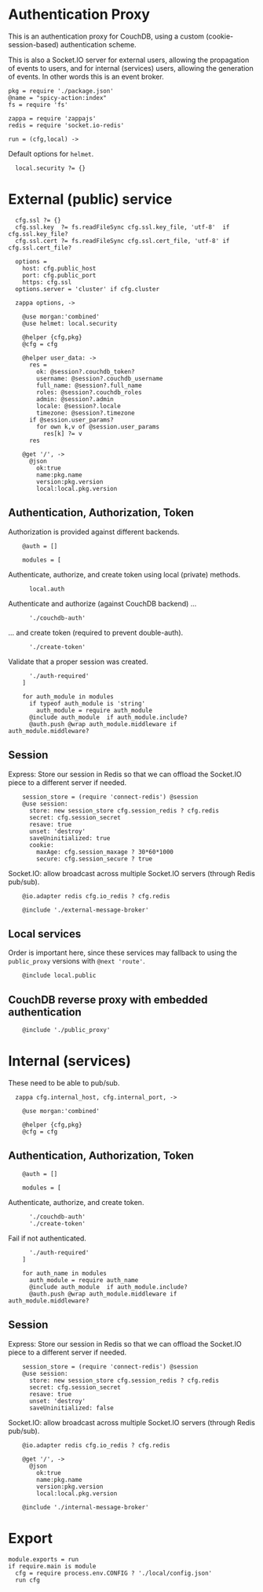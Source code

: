 Authentication Proxy
====================

This is an authentication proxy for CouchDB, using a custom (cookie-session-based) authentication scheme.

This is also a Socket.IO server for external users, allowing the propagation of events to users, and for internal (services) users, allowing the generation of events. In other words this is an event broker.

    pkg = require './package.json'
    @name = "spicy-action:index"
    fs = require 'fs'

    zappa = require 'zappajs'
    redis = require 'socket.io-redis'

    run = (cfg,local) ->

Default options for `helmet`.

      local.security ?= {}

External (public) service
=========================

      cfg.ssl ?= {}
      cfg.ssl.key  ?= fs.readFileSync cfg.ssl.key_file, 'utf-8'  if cfg.ssl.key_file?
      cfg.ssl.cert ?= fs.readFileSync cfg.ssl.cert_file, 'utf-8' if cfg.ssl.cert_file?

      options =
        host: cfg.public_host
        port: cfg.public_port
        https: cfg.ssl
      options.server = 'cluster' if cfg.cluster

      zappa options, ->

        @use morgan:'combined'
        @use helmet: local.security

        @helper {cfg,pkg}
        @cfg = cfg

        @helper user_data: ->
          res =
            ok: @session?.couchdb_token?
            username: @session?.couchdb_username
            full_name: @session?.full_name
            roles: @session?.couchdb_roles
            admin: @session?.admin
            locale: @session?.locale
            timezone: @session?.timezone
          if @session.user_params?
            for own k,v of @session.user_params
              res[k] ?= v
          res

        @get '/', ->
          @json
            ok:true
            name:pkg.name
            version:pkg.version
            local:local.pkg.version

Authentication, Authorization, Token
------------------------------------

Authorization is provided against different backends.

        @auth = []

        modules = [

Authenticate, authorize, and create token using local (private) methods.

          local.auth

Authenticate and authorize (against CouchDB backend) ...

          './couchdb-auth'

... and create token (required to prevent double-auth).

          './create-token'

Validate that a proper session was created.

          './auth-required'
        ]

        for auth_module in modules
          if typeof auth_module is 'string'
            auth_module = require auth_module
          @include auth_module  if auth_module.include?
          @auth.push @wrap auth_module.middleware if auth_module.middleware?

Session
-------

Express: Store our session in Redis so that we can offload the Socket.IO piece to a different server if needed.

        session_store = (require 'connect-redis') @session
        @use session:
          store: new session_store cfg.session_redis ? cfg.redis
          secret: cfg.session_secret
          resave: true
          unset: 'destroy'
          saveUninitialized: true
          cookie:
            maxAge: cfg.session_maxage ? 30*60*1000
            secure: cfg.session_secure ? true

Socket.IO: allow broadcast across multiple Socket.IO servers (through Redis pub/sub).

        @io.adapter redis cfg.io_redis ? cfg.redis

        @include './external-message-broker'

Local services
--------------

Order is important here, since these services may fallback to using the `public_proxy` versions with `@next 'route'`.

        @include local.public

CouchDB reverse proxy with embedded authentication
--------------------------------------------------

        @include './public_proxy'


Internal (services)
====================

These need to be able to pub/sub.

      zappa cfg.internal_host, cfg.internal_port, ->

        @use morgan:'combined'

        @helper {cfg,pkg}
        @cfg = cfg

Authentication, Authorization, Token
------------------------------------

        @auth = []

        modules = [

Authenticate, authorize, and create token.

          './couchdb-auth'
          './create-token'

Fail if not authenticated.

          './auth-required'
        ]

        for auth_name in modules
          auth_module = require auth_name
          @include auth_module  if auth_module.include?
          @auth.push @wrap auth_module.middleware if auth_module.middleware?

Session
-------

Express: Store our session in Redis so that we can offload the Socket.IO piece to a different server if needed.

        session_store = (require 'connect-redis') @session
        @use session:
          store: new session_store cfg.session_redis ? cfg.redis
          secret: cfg.session_secret
          resave: true
          unset: 'destroy'
          saveUninitialized: false

Socket.IO: allow broadcast across multiple Socket.IO servers (through Redis pub/sub).

        @io.adapter redis cfg.io_redis ? cfg.redis

        @get '/', ->
          @json
            ok:true
            name:pkg.name
            version:pkg.version
            local:local.pkg.version

        @include './internal-message-broker'

Export
======

    module.exports = run
    if require.main is module
      cfg = require process.env.CONFIG ? './local/config.json'
      run cfg
